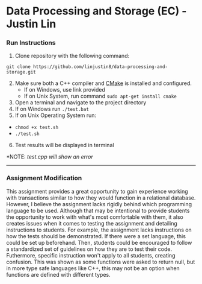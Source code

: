 # Data Processing and Storage (EC) - Justin Lin

### Run Instructions

1. Clone repository with the following command:

```
git clone https://github.com/linjustin8/data-processing-and-storage.git
```

2. Make sure both a C++ compiler and [CMake](https://cmake.org/download/) is installed and configured.
   - If on Windows, use link provided
   - If on Unix System, run command `sudo apt-get install cmake`
3. Open a terminal and navigate to the project directory
4. If on Windows run `./test.bat`
5. If on Unix Operating System run:

- `chmod +x test.sh`
- `./test.sh`

6. Test results will be displayed in terminal

*NOTE: *test.cpp will show an error*

---

### Assignment Modification

This assignment provides a great opportunity to gain experience working with transactions similar to how they would function in a relational database. However, I believe the assignment lacks rigidly behind which programming language to be used. Although that may be intentional to provide students the opportunity to work with what's most comfortable with them, it also creates issues when it comes to testing the assignment and detailing instructions to students. For example, the assignment lacks instructions on how the tests should be demonstrated. If there were a set language, this could be set up beforehand. Then, students could be encouraged to follow a standardized set of guidelines on how they are to test their code. Futhermore, specific instruction won't apply to all students, creating confusion. This was shown as some functions were asked to return null, but in more type safe languages like C++, this may not be an option when functions are defined with different types.
